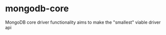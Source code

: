 mongodb-core
============

MongoDB core driver functionality aims to make the "smallest" viable driver api
